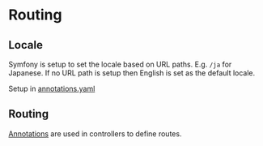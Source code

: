 # Routing

## Locale

Symfony is setup to set the locale based on URL paths. E.g. `/ja` for Japanese. If no URL path is setup
then English is set as the default locale.

Setup in [annotations.yaml](../config/routes/annotations.yaml)

## Routing

[Annotations](https://symfony.com/doc/current/routing.html#creating-routes-as-attributes-or-annotations) are used in controllers to define routes.

